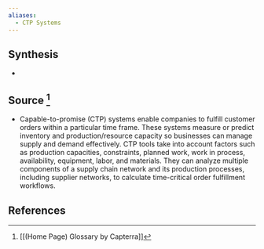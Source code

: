 ```yaml
---
aliases:
  - CTP Systems
---
```

## Synthesis
- 
## Source [^1]
- Capable-to-promise (CTP) systems enable companies to fulfill customer orders within a particular time frame. These systems measure or predict inventory and production/resource capacity so businesses can manage supply and demand effectively. CTP tools take into account factors such as production capacities, constraints, planned work, work in process, availability, equipment, labor, and materials. They can analyze multiple components of a supply chain network and its production processes, including supplier networks, to calculate time-critical order fulfillment workflows.
## References

[^1]: [[(Home Page) Glossary by Capterra]]